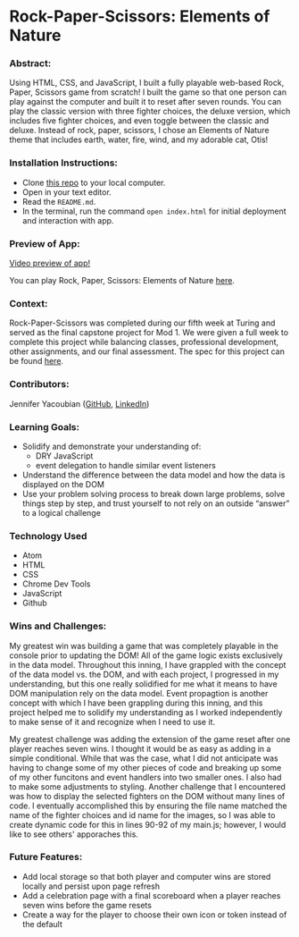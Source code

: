 
# Rock-Paper-Scissors: Elements of Nature

### Abstract:
Using HTML, CSS, and JavaScript, I built a fully playable web-based Rock, Paper, Scissors game from scratch! I built the game so that one person can play against the computer and built it to reset after seven rounds. You can play the classic version with three fighter choices, the deluxe version, which includes five fighter choices, and even toggle between the classic and deluxe. Instead of rock, paper, scissors, I chose an Elements of Nature theme that includes earth, water, fire, wind, and my adorable cat, Otis!

### Installation Instructions:
- Clone [this repo](https://github.com/jmyacobn/Rock-Paper-Scissors) to your local computer.
- Open in your text editor.
- Read the `README.md`.
- In the terminal, run the command `open index.html` for initial deployment and interaction with app.

### Preview of App:
[Video preview of app!](https://www.loom.com/share/e1233ac894af477c9a630d529159a9a8)

You can play Rock, Paper, Scissors: Elements of Nature [here]().

### Context:
Rock-Paper-Scissors was completed during our fifth week at Turing and served as the final capstone project for Mod 1. We were given a full week to complete this project while balancing classes, professional development, other assignments, and our final assessment. The spec for this project can be found [here](https://frontend.turing.edu/projects/module-1/rock-paper-scissors-solo-v2.html).

### Contributors:
Jennifer Yacoubian ([GitHub](https://github.com/jmyacobn), [LinkedIn](https://www.linkedin.com/in/jennifer-yacoubian/))

### Learning Goals:
- Solidify and demonstrate your understanding of:
  - DRY JavaScript
  - event delegation to handle similar event listeners
- Understand the difference between the data model and how the data is displayed on the DOM
- Use your problem solving process to break down large problems, solve things step by step, and trust yourself to not rely on an outside “answer” to a logical challenge

### Technology Used
- Atom
- HTML
- CSS
- Chrome Dev Tools
- JavaScript
- Github

### Wins and Challenges:
My greatest win was building a game that was completely playable in the console prior to updating the DOM! All of the game logic exists exclusively in the data model. Throughout this inning, I have grappled with the concept of the data model vs. the DOM, and with each project, I progressed in my understanding, but this one really solidified for me what it means to have DOM manipulation rely on the data model. Event propagtion is another concept with which I have been grappling during this inning, and this project helped me to solidify my understanding as I worked independently to make sense of it and recognize when I need to use it.

My greatest challenge was adding the extension of the game reset after one player reaches seven wins. I thought it would be as easy as adding in a simple conditional. While that was the case, what I did not anticipate was having to change some of my other pieces of code and breaking up some of my other funcitons and event handlers into two smaller ones. I also had to make some adjustments to styling. Another challenge that I encountered was how to display the selected fighters on the DOM without many lines of code. I eventually accomplished this by ensuring the file name matched the name of the fighter choices and id name for the images, so I was able to create dynamic code for this in lines 90-92 of my main.js; however, I would like to see others' apporaches this.

### Future Features:
- Add local storage so that both player and computer wins are stored locally and persist upon page refresh
- Add a celebration page with a final scoreboard when a player reaches seven wins before the game resets
- Create a way for the player to choose their own icon or token instead of the default
